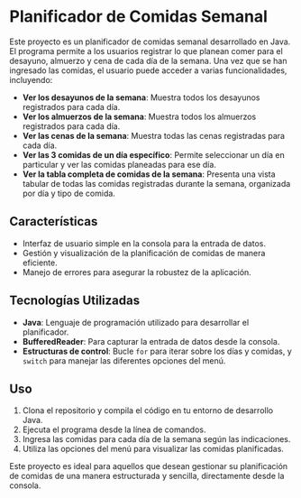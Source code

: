 # Planificador de Comidas Semanal

Este proyecto es un planificador de comidas semanal desarrollado en Java. El programa permite a los usuarios registrar lo que planean comer para el desayuno, almuerzo y cena de cada día de la semana. Una vez que se han ingresado las comidas, el usuario puede acceder a varias funcionalidades, incluyendo:

- **Ver los desayunos de la semana**: Muestra todos los desayunos registrados para cada día.
- **Ver los almuerzos de la semana**: Muestra todos los almuerzos registrados para cada día.
- **Ver las cenas de la semana**: Muestra todas las cenas registradas para cada día.
- **Ver las 3 comidas de un día específico**: Permite seleccionar un día en particular y ver las comidas planeadas para ese día.
- **Ver la tabla completa de comidas de la semana**: Presenta una vista tabular de todas las comidas registradas durante la semana, organizada por día y tipo de comida.

## Características
- Interfaz de usuario simple en la consola para la entrada de datos.
- Gestión y visualización de la planificación de comidas de manera eficiente.
- Manejo de errores para asegurar la robustez de la aplicación.

## Tecnologías Utilizadas
- **Java**: Lenguaje de programación utilizado para desarrollar el planificador.
- **BufferedReader**: Para capturar la entrada de datos desde la consola.
- **Estructuras de control**: Bucle `for` para iterar sobre los días y comidas, y `switch` para manejar las diferentes opciones del menú.

## Uso
1. Clona el repositorio y compila el código en tu entorno de desarrollo Java.
2. Ejecuta el programa desde la línea de comandos.
3. Ingresa las comidas para cada día de la semana según las indicaciones.
4. Utiliza las opciones del menú para visualizar las comidas planificadas.

Este proyecto es ideal para aquellos que desean gestionar su planificación de comidas de una manera estructurada y sencilla, directamente desde la consola.

